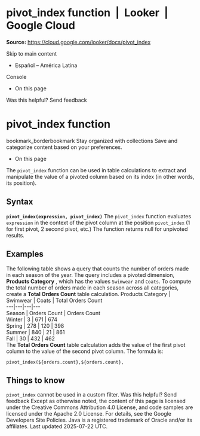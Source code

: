 # pivot_index function  |  Looker  |  Google Cloud

**Source:** https://cloud.google.com/looker/docs/pivot_index

Skip to main content 
  * Español – América Latina

Console 


  * On this page




Was this helpful?
Send feedback 
#  pivot_index function
bookmark_borderbookmark Stay organized with collections  Save and categorize content based on your preferences.
  * On this page


The `pivot_index` function can be used in table calculations to extract and manipulate the value of a pivoted column based on its index (in other words, its position).
## Syntax
**`pivot_index(expression, pivot_index)`**
The `pivot_index` function evaluates `expression` in the context of the pivot column at the position `pivot_index` (1 for first pivot, 2 second pivot, etc.) The function returns null for unpivoted results.
## Examples
The following table shows a query that counts the number of orders made in each season of the year. The query includes a pivoted dimension, **Products Category** , which has the values `Swimwear` and `Coats`. To compute the total number of orders made in each season across all categories, create a **Total Orders Count** table calculation.
Products Category | Swimwear | Coats | Total Orders Count  
---|---|---|---  
Season | Orders Count | Orders Count  
Winter | 3 | 671 | 674  
Spring | 278 | 120 | 398  
Summer | 840 | 21 | 861  
Fall | 30 | 432 | 462  
The **Total Orders Count** table calculation adds the value of the first pivot column to the value of the second pivot column. The formula is:
```
pivot_index(${orders.count},${orders.count},
```

## Things to know
`pivot_index` cannot be used in a custom filter.
Was this helpful?
Send feedback 
Except as otherwise noted, the content of this page is licensed under the Creative Commons Attribution 4.0 License, and code samples are licensed under the Apache 2.0 License. For details, see the Google Developers Site Policies. Java is a registered trademark of Oracle and/or its affiliates.
Last updated 2025-07-22 UTC.


